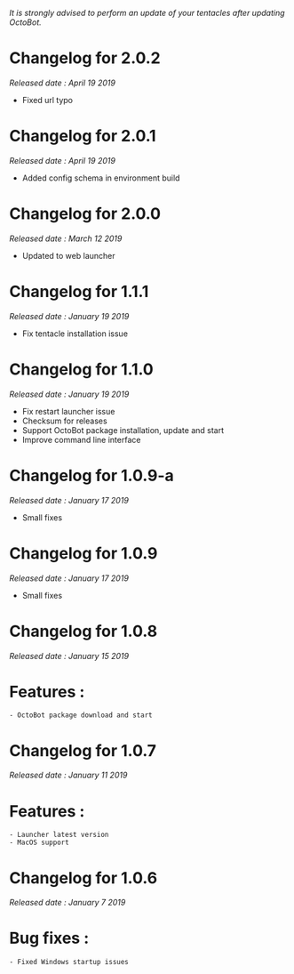 *It is strongly advised to perform an update of your tentacles after updating OctoBot.*

Changelog for 2.0.2
====================
*Released date : April 19 2019*

- Fixed url typo

Changelog for 2.0.1
====================
*Released date : April 19 2019*

- Added config schema in environment build

Changelog for 2.0.0
====================
*Released date : March 12 2019*

- Updated to web launcher

Changelog for 1.1.1
====================
*Released date : January 19 2019*

- Fix tentacle installation issue

Changelog for 1.1.0
====================
*Released date : January 19 2019*

- Fix restart launcher issue
- Checksum for releases
- Support OctoBot package installation, update and start
- Improve command line interface

Changelog for 1.0.9-a
====================
*Released date : January 17 2019*

- Small fixes

Changelog for 1.0.9
====================
*Released date : January 17 2019*

- Small fixes

Changelog for 1.0.8
====================
*Released date : January 15 2019*

# Features :
    - OctoBot package download and start

Changelog for 1.0.7
====================
*Released date : January 11 2019*

# Features :
    - Launcher latest version
    - MacOS support

Changelog for 1.0.6
====================
*Released date : January 7 2019*

# Bug fixes :
    - Fixed Windows startup issues
